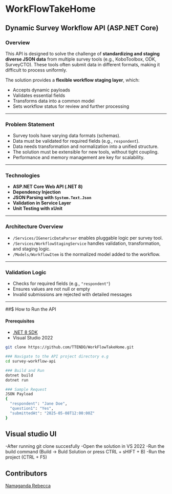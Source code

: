 # WorkFlowTakeHome

## Dynamic Survey Workflow API (ASP.NET Core)

### Overview

This API is designed to solve the challenge of **standardizing and staging diverse JSON data** from multiple survey tools (e.g., KoboToolbox, ODK, SurveyCTO). These tools often submit data in different formats, making it difficult to process uniformly.

The solution provides a **flexible workflow staging layer**, which:
- Accepts dynamic payloads
- Validates essential fields
- Transforms data into a common model
- Sets workflow status for review and further processing

---

### Problem Statement

- Survey tools have varying data formats (schemas).
- Data must be validated for required fields (e.g., `respondent`).
- Data needs transformation and normalization into a unified structure.
- The solution must be extensible for new tools, without tight coupling.
- Performance and memory management are key for scalability.

---

### Technologies

- **ASP.NET Core Web API (.NET 8)**
- **Dependency Injection**
- **JSON Parsing with `System.Text.Json`**
- **Validation in Service Layer**
- **Unit Testing with xUnit**

---

### Architecture Overview

- `/Services/IGenericDataParser` enables pluggable logic per survey tool.
- `/Services/WorkflowStagingService` handles validation, transformation, and staging logic.
- `/Models/WorkflowItem` is the normalized model added to the workflow.

---

### Validation Logic

- Checks for required fields (e.g., `"respondent"`)
- Ensures values are not null or empty
- Invalid submissions are rejected with detailed messages

---

##$ How to Run the API

#### Prerequisites
- [.NET 8 SDK](https://dotnet.microsoft.com/en-us/download/dotnet/8.0)
- Visual Studio 2022


```bash
git clone https://github.com/TTENDO/WorkFlowTakeHome.git

### Navigate to the API project directory e.g
cd survey-workflow-api

### Build and Run
dotnet build
dotnet run

### Sample Request
JSON Payload
{
  "respondent": "Jane Doe",
  "question1": "Yes",
  "submittedAt": "2025-05-08T12:00:00Z"
}

```

## Visual studio UI
-After running git clone succesfully
-Open the solution in VS 2022
-Run the build command (Build -> Buld Solution or press CTRL + sHIFT + B)
-Run the project (CTRL + F5)


## Contributors
[Namaganda Rebecca](https://github.com/TTENDO)







